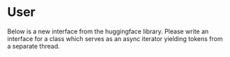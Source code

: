 # User

Below is a new interface from the huggingface library. Please write an interface for a class which serves as an async iterator yielding tokens from a separate thread.

